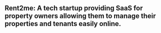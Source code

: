 ## Rent2me: A tech startup providing SaaS for property owners allowing them to manage their properties and tenants easily online.

